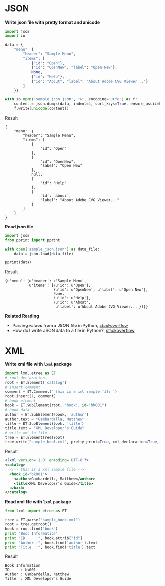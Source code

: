 # JSON

**Write json file with pretty format and unicode**

```python
import json
import io

data = {
    "menu": {
        "header": "Sample Menu",
        "items": [
            {"id": "Open"},
            {"id": "OpenNew", "label": "Open New"},
            None,
            {"id": "Help"},
            {"id": "About", "label": "About Adobe CVG Viewer..."}
        ]
    }}

with io.open("sample_json.json", "w", encoding="utf8") as f:
    content = json.dumps(data, indent=4, sort_keys=True, ensure_ascii=False)
    f.write(unicode(content))
```

Result

```
{
    "menu": {
        "header": "Sample Menu",
        "items": [
            {
                "id": "Open"
            },
            {
                "id": "OpenNew",
                "label": "Open New"
            },
            null,
            {
                "id": "Help"
            },
            {
                "id": "About",
                "label": "About Adobe CVG Viewer..."
            }
        ]
    }
}
```

**Read json file**

```python
import json
from pprint import pprint

with open('sample_json.json') as data_file:
    data = json.load(data_file)

pprint(data)
```

Result

```
{u'menu': {u'header': u'Sample Menu',
           u'items': [{u'id': u'Open'},
                      {u'id': u'OpenNew', u'label': u'Open New'},
                      None,
                      {u'id': u'Help'},
                      {u'id': u'About',
                       u'label': u'About Adobe CVG Viewer...'}]}}
```

**Related Reading**

* Parsing values from a JSON file in Python, [stackoverflow](http://stackoverflow.com/questions/2835559/parsing-values-from-a-json-file-in-python)
* How do I write JSON data to a file in Python?, [stackoverflow](http://stackoverflow.com/questions/12309269/how-do-i-write-json-data-to-a-file-in-python)

# XML

**Write xml file with `lxml` package**

```python
import lxml.etree as ET
# root declaration
root = ET.Element('catalog')
# insert comment
comment = ET.Comment(' this is a xml sample file ')
root.insert(1, comment)
# book element
book = ET.SubElement(root, 'book', id="bk001")
# book data
author = ET.SubElement(book, 'author')
author.text = "Gambardella, Matthew"
title = ET.SubElement(book, 'title')
title.text = "XML Developer's Guide"
# write xml to file
tree = ET.ElementTree(root)
tree.write("sample_book.xml", pretty_print=True, xml_declaration=True, encoding='utf-8')
```

Result

```xml
<?xml version='1.0' encoding='UTF-8'?>
<catalog>
  <!-- this is a xml sample file -->
  <book id="bk001">
    <author>Gambardella, Matthew</author>
    <title>XML Developer's Guide</title>
  </book>
</catalog>
```

**Read xml file with `lxml` package**

```python
from lxml import etree as ET

tree = ET.parse("sample_book.xml")
root = tree.getroot()
book = root.find('book')
print "Book Information"
print "ID     :", book.attrib["id"]
print "Author :", book.find('author').text
print "Title  :", book.find('title').text
```

Result

```
Book Information
ID     : bk001
Author : Gambardella, Matthew
Title  : XML Developer's Guide
```




